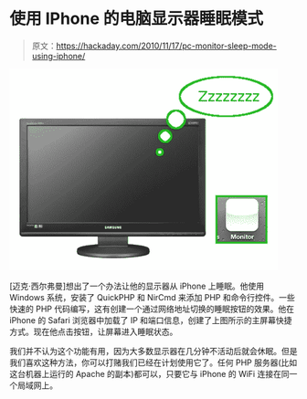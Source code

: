 # 使用 IPhone 的电脑显示器睡眠模式

> 原文：<https://hackaday.com/2010/11/17/pc-monitor-sleep-mode-using-iphone/>

![](img/7770564eb617dd9e97db48b1932eace5.png "iPhone-makes-montior-sleep")

[迈克·西尔弗曼]想出了一个办法让他的显示器从 iPhone 上睡眠。他使用 Windows 系统，安装了 QuickPHP 和 NirCmd 来添加 PHP 和命令行控件。一些快速的 PHP 代码编写，这有创建一个通过网络地址切换的睡眠按钮的效果。他在 iPhone 的 Safari 浏览器中加载了 IP 和端口信息，创建了上图所示的主屏幕快捷方式。现在他点击按钮，让屏幕进入睡眠状态。

我们并不认为这个功能有用，因为大多数显示器在几分钟不活动后就会休眠。但是我们喜欢这种方法，你可以打赌我们已经在计划使用它了。任何 PHP 服务器(比如这台机器上运行的 Apache 的副本)都可以，只要它与 iPhone 的 WiFi 连接在同一个局域网上。